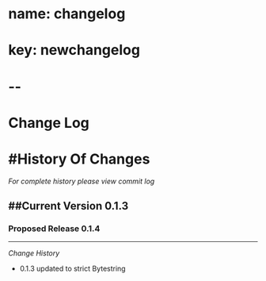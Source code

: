 # name: changelog
# key: newchangelog
# -- 

Change Log
==================


#History Of Changes
=================

*For complete history please view commit log*

##Current Version 0.1.3
--------------------------	


### Proposed Release 0.1.4
----------------------------



*Change History* 

+  0.1.3
 updated to strict Bytestring
 
